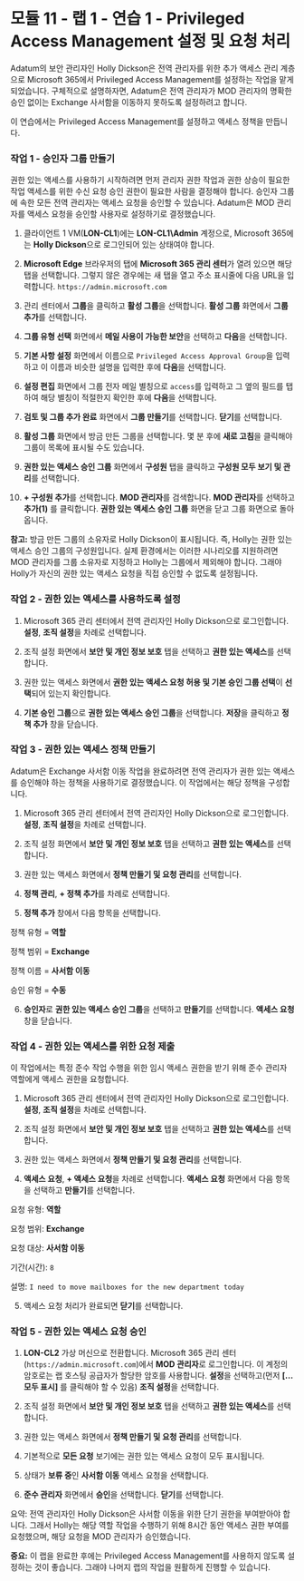 ﻿# 모듈 11 - 랩 1 - 연습 1 - Privileged Access Management 설정 및 요청 처리


Adatum의 보안 관리자인 Holly Dickson은 전역 관리자를 위한 추가 액세스 관리 계층으로 Microsoft 365에서 Privileged Access Management를 설정하는 작업을 맡게 되었습니다. 구체적으로 설명하자면, Adatum은 전역 관리자가 MOD 관리자의 명확한 승인 없이는 Exchange 사서함을 이동하지 못하도록 설정하려고 합니다.

이 연습에서는 Privileged Access Management를 설정하고 액세스 정책을 만듭니다.

### 작업 1 - 승인자 그룹 만들기

권한 있는 액세스를 사용하기 시작하려면 먼저 관리자 권한 작업과 권한 상승이 필요한 작업 액세스를 위한 수신 요청 승인 권한이 필요한 사람을 결정해야 합니다. 승인자 그룹에 속한 모든 전역 관리자는 액세스 요청을 승인할 수 있습니다.  Adatum은 MOD 관리자를 액세스 요청을 승인할 사용자로 설정하기로 결정했습니다.


1. 클라이언트 1 VM(**LON-CL1**)에는 **LON-CL1\Admin** 계정으로, Microsoft 365에는 **Holly Dickson**으로 로그인되어 있는 상태여야 합니다. 

2. **Microsoft Edge** 브라우저의 탭에 **Microsoft 365 관리 센터**가 열려 있으면 해당 탭을 선택합니다. 그렇지 않은 경우에는 새 탭을 열고 주소 표시줄에 다음 URL을 입력합니다. `https://admin.microsoft.com`

3. 관리 센터에서 **그룹**을 클릭하고 **활성 그룹**을 선택합니다.  **활성 그룹** 화면에서 **그룹 추가**를 선택합니다.

4.  **그룹 유형 선택** 화면에서 **메일 사용이 가능한 보안**을 선택하고 **다음**을 선택합니다.

5.  **기본 사항 설정** 화면에서 이름으로 `Privileged Access Approval Group`을 입력하고 이 이름과 비슷한 설명을 입력한 후에 **다음**을 선택합니다.

6.  **설정 편집** 화면에서 그룹 전자 메일 별칭으로 `access`를 입력하고 그 옆의 필드를 탭하여 해당 별칭이 적절한지 확인한 후에 **다음**을 선택합니다.

7.  **검토 및 그룹 추가 완료** 화면에서 **그룹 만들기**를 선택합니다. **닫기**를 선택합니다.

8.  **활성 그룹** 화면에서 방금 만든 그룹을 선택합니다.  몇 분 후에 **새로 고침**을 클릭해야 그룹이 목록에 표시될 수도 있습니다.

9.  **권한 있는 액세스 승인 그룹** 화면에서 **구성원** 탭을 클릭하고 **구성원 모두 보기 및 관리**를 선택합니다.

10.  **+ 구성원 추가**를 선택합니다. **MOD 관리자**를 검색합니다. **MOD 관리자**를 선택하고 **추가(1)** 를 클릭합니다. **권한 있는 액세스 승인 그룹** 화면을 닫고 그룹 화면으로 돌아옵니다.

**참고:** 방금 만든 그룹의 소유자로 Holly Dickson이 표시됩니다. 즉, Holly는 권한 있는 액세스 승인 그룹의 구성원입니다. 실제 환경에서는 이러한 시나리오를 지원하려면 MOD 관리자를 그룹 소유자로 지정하고 Holly는 그룹에서 제외해야 합니다. 그래야 Holly가 자신의 권한 있는 액세스 요청을 직접 승인할 수 없도록 설정됩니다.


### 작업 2 - 권한 있는 액세스를 사용하도록 설정

1. Microsoft 365 관리 센터에서 전역 관리자인 Holly Dickson으로 로그인합니다. **설정**, **조직 설정**을 차례로 선택합니다.

2. 조직 설정 화면에서 **보안 및 개인 정보 보호** 탭을 선택하고 **권한 있는 액세스**를 선택합니다.

3. 권한 있는 액세스 화면에서 **권한 있는 액세스 요청 허용 및 기본 승인 그룹 선택**이 **선택**되어 있는지 확인합니다.

4.  **기본 승인 그룹**으로 **권한 있는 액세스 승인 그룹**을 선택합니다.  **저장**을 클릭하고 **정책 추가** 창을 닫습니다.


### 작업 3 - 권한 있는 액세스 정책 만들기

Adatum은 Exchange 사서함 이동 작업을 완료하려면 전역 관리자가 권한 있는 액세스를 승인해야 하는 정책을 사용하기로 결정했습니다.  이 작업에서는 해당 정책을 구성합니다.

1. Microsoft 365 관리 센터에서 전역 관리자인 Holly Dickson으로 로그인합니다. **설정**, **조직 설정**을 차례로 선택합니다.  

2. 조직 설정 화면에서 **보안 및 개인 정보 보호** 탭을 선택하고 **권한 있는 액세스**를 선택합니다. 

3. 권한 있는 액세스 화면에서 **정책 만들기 및 요청 관리**를 선택합니다.

4. **정책 관리**, **+ 정책 추가**를 차례로 선택합니다.

5. **정책 추가** 창에서 다음 항목을 선택합니다.

정책 유형 = **역할**

정책 범위 = **Exchange**

정책 이름 = **사서함 이동**

승인 유형 = **수동**

6. **승인자**로 **권한 있는 액세스 승인 그룹**을 선택하고 **만들기**를 선택합니다.  **액세스 요청** 창을 닫습니다.



### 작업 4 - 권한 있는 액세스를 위한 요청 제출

이 작업에서는 특정 준수 작업 수행을 위한 임시 액세스 권한을 받기 위해 준수 관리자 역할에게 액세스 권한을 요청합니다.

1. Microsoft 365 관리 센터에서 전역 관리자인 Holly Dickson으로 로그인합니다. **설정**, **조직 설정**을 차례로 선택합니다.  

2. 조직 설정 화면에서 **보안 및 개인 정보 보호** 탭을 선택하고 **권한 있는 액세스**를 선택합니다. 

3. 권한 있는 액세스 화면에서 **정책 만들기 및 요청 관리**를 선택합니다.

4. **액세스 요청**, **+ 액세스 요청**을 차례로 선택합니다.  **액세스 요청** 화면에서 다음 항목을 선택하고 **만들기**를 선택합니다.

요청 유형:  **역할**

요청 범위:  **Exchange**

요청 대상:  **사서함 이동** 

기간(시간): `8`

설명: `I need to move mailboxes for the new department today` 

5. 액세스 요청 처리가 완료되면 **닫기**를 선택합니다. 


### 작업 5 - 권한 있는 액세스 요청 승인

1. **LON-CL2** 가상 머신으로 전환합니다.  Microsoft 365 관리 센터(`https://admin.microsoft.com`)에서 **MOD 관리자**로 로그인합니다. 이 계정의 암호로는 랩 호스팅 공급자가 할당한 암호를 사용합니다. **설정**을 선택하고(먼저 **[... 모두 표시]** 를 클릭해야 할 수 있음) **조직 설정**을 선택합니다.  

2. 조직 설정 화면에서 **보안 및 개인 정보 보호** 탭을 선택하고 **권한 있는 액세스**를 선택합니다. 

3. 권한 있는 액세스 화면에서 **정책 만들기 및 요청 관리**를 선택합니다.

4. 기본적으로 **모든 요청** 보기에는 권한 있는 액세스 요청이 모두 표시됩니다.

5. 상태가 **보류 중**인 **사서함 이동** 액세스 요청을 선택합니다.

6. **준수 관리자** 화면에서 **승인**을 선택합니다.  **닫기**를 선택합니다.

요약: 전역 관리자인 Holly Dickson은 사서함 이동을 위한 단기 권한을 부여받아야 합니다.  그래서 Holly는 해당 역할 작업을 수행하기 위해 8시간 동안 액세스 권한 부여를 요청했으며, 해당 요청을 MOD 관리자가 승인했습니다.

**중요:** 이 랩을 완료한 후에는 Privileged Access Management를 사용하지 않도록 설정하는 것이 좋습니다. 그래야 나머지 랩의 작업을 원활하게 진행할 수 있습니다.
